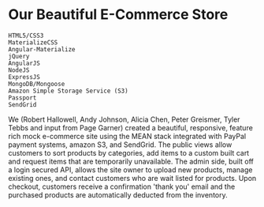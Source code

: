 # Our Beautiful E-Commerce Store
```
HTML5/CSS3
MaterializeCSS
Angular-Materialize
jQuery
AngularJS
NodeJS
ExpressJS
MongoDB/Mongoose
Amazon Simple Storage Service (S3)
Passport
SendGrid
```
We (Robert Hallowell, Andy Johnson, Alicia Chen, Peter Greismer, Tyler Tebbs and input from Page Garner) created a beautiful, responsive, feature rich mock e-commerce site using the MEAN stack integrated with PayPal payment systems, amazon S3, and SendGrid.  The public views allow customers to sort products by categories, add items to a custom built cart and request items that are temporarily unavailable.  The admin side, built off a login secured API, allows the site owner to upload new products, manage existing ones, and contact customers who are wait listed for products.   Upon checkout, customers receive a confirmation 'thank you' email and the purchased products are automatically deducted from the inventory.